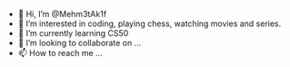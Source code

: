 - 👋 Hi, I’m @Mehm3tAk1f
- 👀 I’m interested in coding, playing chess, watching movies and series.
- 🌱 I’m currently learning CS50
- 💞️ I’m looking to collaborate on ...
- 📫 How to reach me ...

<!---
Mehm3tAk1f/Mehm3tAk1f is a ✨ special ✨ repository because its `README.md` (this file) appears on your GitHub profile.
You can click the Preview link to take a look at your changes.
--->
